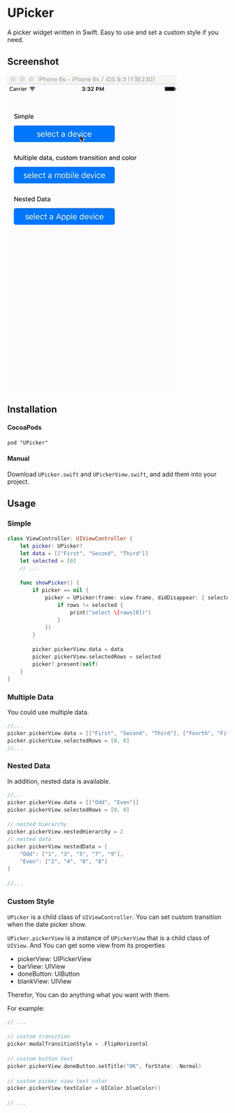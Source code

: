 # UPicker

A picker widget written in Swift. Easy to use and set a custom style if you need.

## Screenshot

![screenshot](Screenshots/1.gif)

## Installation

#### CocoaPods

```
pod "UPicker"
```

#### Manual

Download `UPicker.swift` and `UPickerView.swift`, and add them into your project.

## Usage

### Simple

```swift
class ViewController: UIViewController {
    let picker: UPicker?
    let data = [["First", "Second", "Third"]]
    let selected = [0]
    // ...
    
    func showPicker() {
        if picker == nil {
            picker = UPicker(frame: view.frame, didDisappear: { selected in
                if rows != selected {
                    print("select \(rows[0])")
                }
            })
        }
        
        picker.pickerView.data = data
        picker.pickerView.selectedRows = selected
        picker?.present(self)
    }
}
```

### Multiple Data

You could use multiple data.

```swift
//...
picker.pickerView.data = [["First", "Second", "Third"], ["Fourth", "Fifth"]]
picker.pickerView.selectedRows = [0, 0]
//...
```

### Nested Data

In addition, nested data is available.

```swift
//...
picker.pickerView.data = [["Odd", "Even"]]
picker.pickerView.selectedRows = [0, 0]

// nested hierarchy
picker.pickerView.nestedHierarchy = 2
// nested data
picker.pickerView.nestedData = [
    "Odd": ["1", "3", "5", "7", "9"],
    "Even": ["2", "4", "6", "8"]
]

//...
```

### Custom Style

`UPicker` is a child class of `UIViewController`. You can set custom transition when the date picker show.
      
`UPicker.pickerView` is a instance of `UPickerView` that is a child class of `UIView`. And You can get some view from its properties

- pickerView: UIPickerView
- barView: UIView
- doneButton: UIButton
- blankView: UIView
    
Therefor, You can do anything what you want with them. 
    
For example:
    

```swift
// ...

// custom transition
picker.modalTransitionStyle = .FlipHorizontal

// custom button text
picker.pickerView.doneButton.setTitle("OK", forState: .Normal)

// custom picker view text color
picker.pickerView.textColor = UIColor.blueColor()

// ...
```